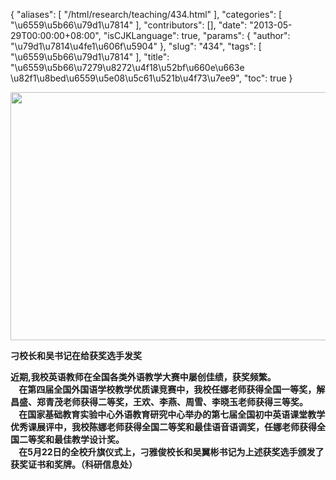 {
    "aliases": [
        "/html/research/teaching/434.html"
    ],
    "categories": [
        "\u6559\u5b66\u79d1\u7814"
    ],
    "contributors": [],
    "date": "2013-05-29T00:00:00+08:00",
    "isCJKLanguage": true,
    "params": {
        "author": "\u79d1\u7814\u4fe1\u606f\u5904"
    },
    "slug": "434",
    "tags": [
        "\u6559\u5b66\u79d1\u7814"
    ],
    "title": "\u6559\u5b66\u7279\u8272\u4f18\u52bf\u660e\u663e \u82f1\u8bed\u6559\u5e08\u5c61\u521b\u4f73\u7ee9",
    "toc": true
}

<img
    src="https://cdn.tfls.online/mirror/full/5d4fa4112f86725888a7bd2d31b5372b199b5e28.jpg"
    style="display:block;margin-left:auto;margin-right:auto;"
    decoding="async"
    fetchpriority="auto"
    loading="lazy"
    height="397"
    width="600"
/>

**刁校长和吴书记在给获奖选手发奖**

**近期,我校英语教师在全国各类外语教学大赛中屡创佳绩，获奖频繁。  
    在第四届全国外国语学校教学优质课竞赛中，我校任娜老师获得全国一等奖，解昌盛、郑青茂老师获得二等奖，王欢、李燕、周雪、李晓玉老师获得三等奖。  
    在国家基础教育实验中心外语教育研究中心举办的第七届全国初中英语课堂教学优秀课展评中，我校陈娜老师获得全国二等奖和最佳语音语调奖，任娜老师获得全国二等奖和最佳教学设计奖。  
    在5月22日的全校升旗仪式上，刁雅俊校长和吴翼彬书记为上述获奖选手颁发了获奖证书和奖牌。（科研信息处）**

